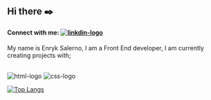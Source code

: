 ## Hi there :black_nib:

#### Connect with me: <a target=_blank href="https://www.linkedin.com/in/enryksalernodajornada?utm_source=share&utm_campaign=share_via&utm_content=profile&utm_medium=android_app"><img src="https://img.shields.io/badge/LinkedIn-0077B5?style=for-the-badge&logo=linkedin&logoColor=white" alt="linkdin-logo"  /></a>


My name is Enryk Salerno, I am a Front End developer, I am currently creating projects with;
<br>
<br>

<img src="https://img.shields.io/badge/HTML5-E34F26?style=for-the-badge&logo=html5&logoColor=white" alt="html-logo" /> 

<img src="https://img.shields.io/badge/CSS3-1572B6?style=for-the-badge&logo=css3&logoColor=white" alt="css-logo" />  

[![Top Langs](https://github-readme-stats.vercel.app/api/top-langs/?username=EnrykSalernoDaJornada)](https://github.com/anuraghazra/github-readme-stats)






